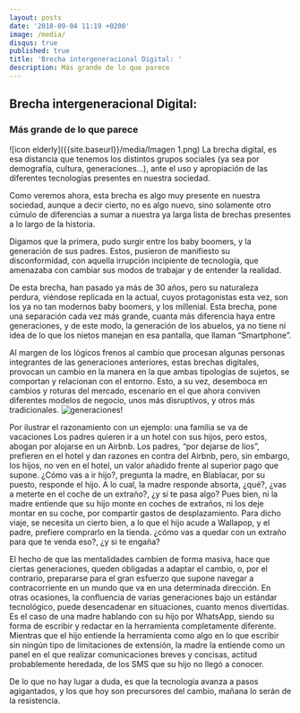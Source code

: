 ```yaml
---
layout: posts
date: '2018-09-04 11:19 +0200'
image: /media/
disqus: true
published: true
title: 'Brecha intergeneracional Digital: '
description: Más grande de lo que parece
---
```

## Brecha intergeneracional Digital: 

### Más grande de lo que parece

![icon elderly]({{site.baseurl}}/media/Imagen 1.png)
La brecha digital, es esa distancia que tenemos los distintos grupos sociales (ya sea por demografía, cultura, generaciones…), ante el uso y apropiación de las diferentes tecnologías presentes en nuestra sociedad.

Como veremos ahora, esta brecha es algo muy presente en nuestra sociedad, aunque a decir cierto, no es algo nuevo, sino solamente otro cúmulo de diferencias a sumar a nuestra ya larga lista de brechas presentes a lo largo de la historia.

Digamos que la primera, pudo surgir entre los baby boomers, y la generación de sus padres. Estos, pusieron de manifiesto su disconformidad, con aquella irrupción incipiente de tecnología, que amenazaba con cambiar sus modos de trabajar y de entender la realidad.

De esta brecha, han pasado ya más de 30 años, pero su naturaleza perdura, viéndose replicada en la actual, cuyos protagonistas esta vez, son los ya no tan modernos baby boomers, y los millenial. 
Esta brecha, pone una separación cada vez más grande, cuanta más diferencia haya entre generaciones, y de este modo, la generación de los abuelos, ya no tiene ni idea de lo que los nietos manejan en esa pantalla, que llaman “Smartphone”.

Al margen de los lógicos frenos al cambio que procesan algunas personas integrantes de las generaciones anteriores, estas brechas digitales, provocan un cambio en la manera en la que ambas tipologías de sujetos, se comportan y relacionan con el entorno. 
Esto, a su vez, desemboca en cambios y roturas del mercado, escenario en el que ahora conviven diferentes modelos de negocio, unos más disruptivos, y otros más tradicionales.
![generaciones]({{site.baseurl}}/media/7223135722_34802d94e8_b.jpg)!


Por ilustrar el razonamiento con un ejemplo: una familia se va de vacaciones
Los padres quieren ir a un hotel con sus hijos, pero estos, abogan por alojarse en un Airbnb. Los padres, “por dejarse de líos”, prefieren en el hotel y dan razones en contra del Airbnb, pero, sin embargo, los hijos, no ven en el hotel, un valor añadido frente al superior pago que supone.
¿Cómo vas a ir hijo?, pregunta la madre, en Blablacar, por su puesto, responde el hijo. A lo cual, la madre responde absorta, ¿qué?, ¿vas a meterte en el coche de un extraño?, ¿y si te pasa algo? 
Pues bien, ni la madre entiende que su hijo monte en coches de extraños, ni los deje montar en su coche, por compartir gastos de desplazamiento.
Para dicho viaje, se necesita un cierto bien, a lo que el hijo acude a Wallapop, y el padre, prefiere comprarlo en la tienda. ¿cómo vas a quedar con un extraño para que te venda eso?, ¿y si te engaña?

El hecho de que las mentalidades cambien de forma masiva, hace que ciertas generaciones, queden obligadas a adaptar el cambio, o, por el contrario, prepararse para el gran esfuerzo que supone navegar a contracorriente en un mundo que va en una determinada dirección.
En otras ocasiones, la confluencia de varias generaciones bajo un estándar tecnológico, puede desencadenar en situaciones, cuanto menos divertidas. Es el caso de una madre hablando con su hijo por WhatsApp, siendo su forma de escribir y redactar en la herramienta completamente diferente. Mientras que el hijo entiende la herramienta como algo en lo que escribir sin ningún tipo de limitaciones de extensión, la madre la entiende como un panel en el que realizar comunicaciones breves y concisas, actitud probablemente heredada, de los SMS que su hijo no llegó a conocer.

De lo que no hay lugar a duda, es que la tecnología avanza a pasos agigantados, y los que hoy son precursores del cambio, mañana lo serán de la resistencia.
